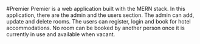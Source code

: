 #Premier
Premier is a web application built with the MERN stack.
In this application, there are the admin and the users section.
The admin can add, update and delete rooms.
The users can register, login and book for hotel accommodations.
No room can be booked by another person once it is currently in use and available when vacant.